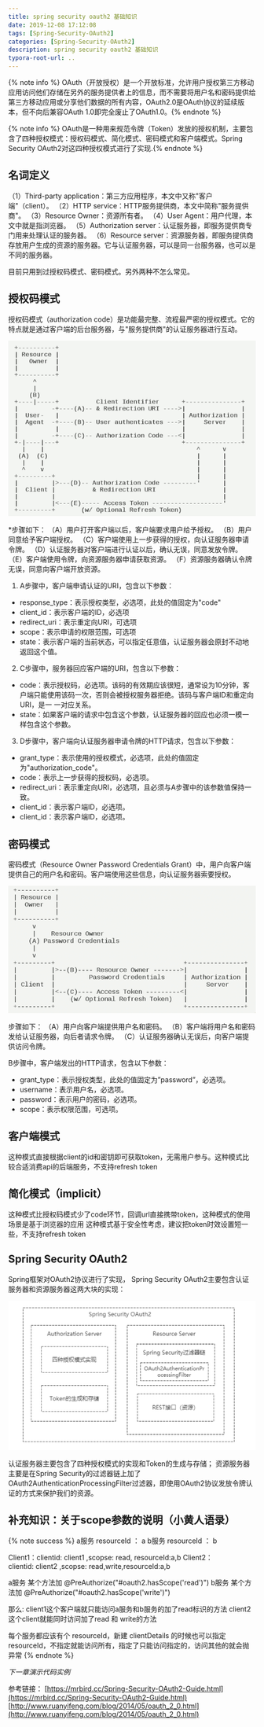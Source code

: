 ```yaml
---
title: spring security oauth2 基础知识
date: 2019-12-08 17:12:08
tags: [Spring-Security-OAuth2]
categories: [Spring-Security-OAuth2]
description: spring security oauth2 基础知识
typora-root-url: ..
---
```


{% note info %} OAuth（开放授权）是一个开放标准，允许用户授权第三方移动应用访问他们存储在另外的服务提供者上的信息，而不需要将用户名和密码提供给第三方移动应用或分享他们数据的所有内容，OAuth2.0是OAuth协议的延续版本，但不向后兼容OAuth 1.0即完全废止了OAuth1.0。{% endnote %}

{% note info %} OAuth是一种用来规范令牌（Token）发放的授权机制，主要包含了四种授权模式：授权码模式、简化模式、密码模式和客户端模式。Spring Security OAuth2对这四种授权模式进行了实现.{% endnote %}

## 名词定义

（1）Third-party application：第三方应用程序，本文中又称"客户端"（client）。
（2）HTTP service：HTTP服务提供商，本文中简称"服务提供商"。
（3）Resource Owner：资源所有者。
（4）User Agent：用户代理，本文中就是指浏览器。
（5）Authorization server：认证服务器，即服务提供商专门用来处理认证的服务器。
（6）Resource server：资源服务器，即服务提供商存放用户生成的资源的服务器。它与认证服务器，可以是同一台服务器，也可以是不同的服务器。

目前只用到过授权码模式、密码模式。另外两种不怎么常见。

## 授权码模式
授权码模式（authorization code）是功能最完整、流程最严密的授权模式。它的特点就是通过客户端的后台服务器，与"服务提供商"的认证服务器进行互动。

![授权码模式](/images/oauth2/授权码模式.png) 

*步骤如下：
（A）用户打开客户端以后，客户端要求用户给予授权。
（B）用户同意给予客户端授权。
（C）客户端使用上一步获得的授权，向认证服务器申请令牌。
（D）认证服务器对客户端进行认证以后，确认无误，同意发放令牌。
（E）客户端使用令牌，向资源服务器申请获取资源。
（F）资源服务器确认令牌无误，同意向客户端开放资源。

1. A步骤中，客户端申请认证的URI，包含以下参数：
*    response_type：表示授权类型，必选项，此处的值固定为"code"
*    client_id：表示客户端的ID，必选项
*    redirect_uri：表示重定向URI，可选项
*    scope：表示申请的权限范围，可选项
*    state：表示客户端的当前状态，可以指定任意值，认证服务器会原封不动地返回这个值。

2. C步骤中，服务器回应客户端的URI，包含以下参数：
*    code：表示授权码，必选项。该码的有效期应该很短，通常设为10分钟，客户端只能使用该码一次，否则会被授权服务器拒绝。该码与客户端ID和重定向URI，是一 一对应关系。
*    state：如果客户端的请求中包含这个参数，认证服务器的回应也必须一模一样包含这个参数。

3. D步骤中，客户端向认证服务器申请令牌的HTTP请求，包含以下参数：
*    grant_type：表示使用的授权模式，必选项，此处的值固定为"authorization_code"。
*    code：表示上一步获得的授权码，必选项。
*    redirect_uri：表示重定向URI，必选项，且必须与A步骤中的该参数值保持一致。
*    client_id：表示客户端ID，必选项。
*    client_id：表示客户端ID，必选项。

## 密码模式
   密码模式（Resource Owner Password Credentials Grant）中，用户向客户端提供自己的用户名和密码。客户端使用这些信息，向认证服务器索要授权。

![密码模式](/images/oauth2/密码模式.png)

步骤如下：
（A）用户向客户端提供用户名和密码。
（B）客户端将用户名和密码发给认证服务器，向后者请求令牌。
（C）认证服务器确认无误后，向客户端提供访问令牌。

B步骤中，客户端发出的HTTP请求，包含以下参数：
* grant_type：表示授权类型，此处的值固定为”password”，必选项。
* username：表示用户名，必选项。
* password：表示用户的密码，必选项。
* scope：表示权限范围，可选项。

## 客户端模式
 这种模式直接根据client的id和密钥即可获取token，无需用户参与。这种模式比较合适消费api的后端服务，不支持refresh token

## 简化模式（implicit）
 这种模式比授权码模式少了code环节，回调url直接携带token，这种模式的使用场景是基于浏览器的应用
 这种模式基于安全性考虑，建议把token时效设置短一些，不支持refresh token

## Spring Security OAuth2
Spring框架对OAuth2协议进行了实现，
Spring Security OAuth2主要包含认证服务器和资源服务器这两大块的实现：

![spring-security-oauth2](/images/oauth2/spring-security-oauth2.png)

认证服务器主要包含了四种授权模式的实现和Token的生成与存储；
资源服务器主要是在Spring Security的过滤器链上加了OAuth2AuthenticationProcessingFilter过滤器，即使用OAuth2协议发放令牌认证的方式来保护我们的资源。

## 补充知识：关于scope参数的说明（小黄人语录）
{% note success %}
 a服务 resourceId ： a
 b服务 resourceId ： b

 Client1：clientid: client1 ,scopse: read,      resourceId:a,b
 Client2：clientid: client2 ,scopse: read,write,resourceId:a,b

 a服务 某个方法加 @PreAuthorize("#oauth2.hasScope('read')")
 b服务 某个方法加 @PreAuthorize("#oauth2.hasScope('write')")

 那么: client1这个客户端就只能访问a服务和b服务的加了read标识的方法
       client2这个client就能同时访问加了read 和 write的方法

 每个服务都应该有个 resourceId，新建 clientDetails 的时候也可以指定 resourceId，不指定就能访问所有，指定了只能访问指定的，访问其他的就会抛异常
 {% endnote %}


*下一章演示代码实例*

参考链接：
[https://mrbird.cc/Spring-Security-OAuth2-Guide.html](https://mrbird.cc/Spring-Security-OAuth2-Guide.html)
[http://www.ruanyifeng.com/blog/2014/05/oauth_2_0.html](http://www.ruanyifeng.com/blog/2014/05/oauth_2_0.html)